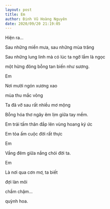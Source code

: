 ```yaml
---
layout: post
title: Em
author: Đinh Vũ Hoàng Nguyên
date: 2020/09/20 21:19:05
---
```


Hiện ra…

Sau những miền mưa, sau những mùa trăng

Sau những lung linh mà có lúc ta ngỡ lầm là ngọc

một hừng đông bỗng tan biến như sương.

Em

Nơi mười ngón xương xao

mùa thu mắc võng

Ta đã vỡ sau rất nhiều mơ mộng

Bỗng hóa thơ ngây êm lịm giữa tay mềm.

Em trải tấm thân đắp lên vùng hoang ký ức

Em tỏa ấm cuộc đời rất thực

Em

Vầng đêm giữa nắng chói đời ta.

Em

Là nơi qua cơn mơ, ta biết

đợi làn môi

chầm chậm…

quỳnh hoa.